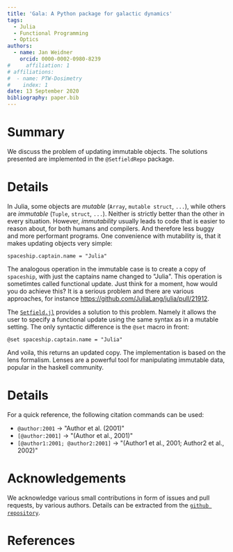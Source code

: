 ```yaml
---
title: 'Gala: A Python package for galactic dynamics'
tags:
  - Julia
  - Functional Programming
  - Optics
authors:
  - name: Jan Weidner
    orcid: 0000-0002-0980-8239
#     affiliation: 1
# affiliations:
#  - name: PTW-Dosimetry
#    index: 1
date: 13 September 2020
bibliography: paper.bib
---
```


# Summary
We discuss the problem of updating immutable objects. The solutions presented are implemented in the `@SetfieldRepo` package.

# Details

In Julia, some objects are *mutable* (`Array`, `mutable struct`, `...`), while others are *immutable* (`Tuple`, `struct`, `...`).
Neither is strictly better than the other in every situation. However, *immutability* usually leads to code that is easier to reason about, for both humans and compilers.
And therefore less buggy and more performant programs.
One convenience with mutability is, that it makes updating objects very simple:

`spaceship.captain.name = "Julia"`

The analogous operation in the immutable case is to create a copy of `spaceship`,
with just the captains name changed to "Julia". This operation is sometimtes called functional update.
Just think for a moment, how would you do achieve this?
It is a serious problem and there are various approaches, for instance https://github.com/JuliaLang/julia/pull/21912.

The [`Setfield.jl`](https://github.com/jw3126/Setfield.jl) provides a solution to this problem. Namely it allows the user
to specify a functional update using the same syntax as in a mutable setting. The only syntactic difference is the `@set` macro in front:

`@set spaceship.captain.name = "Julia"`

And voila, this returns an updated copy. The implementation is based on the lens formalism.
Lenses are a powerful tool for manipulating immutable data, popular in the haskell community.

# Details

For a quick reference, the following citation commands can be used:
- `@author:2001`  ->  "Author et al. (2001)"
- `[@author:2001]` -> "(Author et al., 2001)"
- `[@author1:2001; @author2:2001]` -> "(Author1 et al., 2001; Author2 et al., 2002)"

# Acknowledgements

We acknowledge various small contributions in form of issues and pull requests, by various
authors. Details can be extracted from the [`github repository`](https://github.com/jw3126/Setfield.jl).

# References
